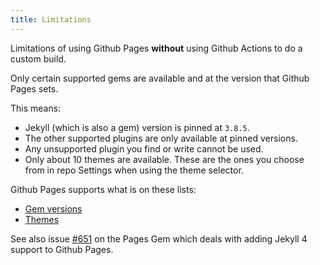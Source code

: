 ```yaml
---
title: Limitations
---
```


Limitations of using Github Pages **without** using Github Actions to do a custom build.


Only certain supported gems are available and at the version that Github Pages sets.

This means:

- Jekyll (which is also a gem) version is pinned at `3.8.5`.
- The other supported plugins are only available at pinned versions.
- Any unsupported plugin you find or write cannot be used.
- Only about 10 themes are available. These are the ones you choose from in repo Settings when using the theme selector.


Github Pages supports what is on these lists:

- [Gem versions](https://pages.github.com/versions/)
- [Themes](https://pages.github.com/themes/)


See also issue [#651](https://github.com/github/pages-gem/issues/651) on the Pages Gem which deals with adding Jekyll 4 support to Github Pages.
